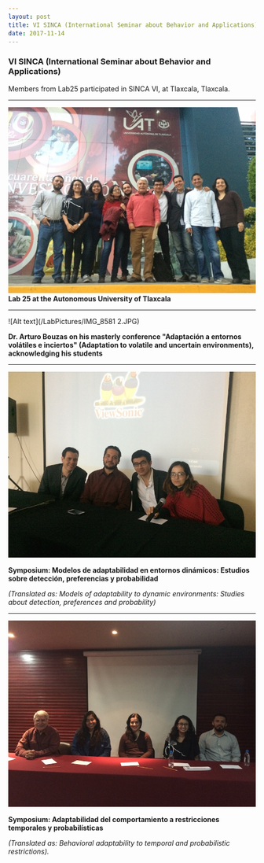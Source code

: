 ```yaml
---
layout: post
title: VI SINCA (International Seminar about Behavior and Applications)
date: 2017-11-14
---
```


### VI SINCA (International Seminar about Behavior and Applications)

Members from Lab25 participated in SINCA VI, at Tlaxcala, Tlaxcala. 


____  

![Alt text](/LabPictures/IMG_8626.JPG)
**Lab 25 at the Autonomous University of Tlaxcala**


____  

![Alt text](/LabPictures/IMG_8581 2.JPG)

**Dr. Arturo Bouzas on his masterly conference "Adaptación a entornos volátiles e inciertos" (Adaptation to volatile and uncertain environments), acknowledging his students**


____  

![Alt text](/LabPictures/IMG_8597.JPG)

**Symposium: Modelos de adaptabilidad en entornos dinámicos: Estudios sobre detección, preferencias y probabilidad** 

*(Translated as: Models of adaptability to dynamic environments: Studies about detection, preferences and probability)*


____  

![Alt text](/LabPictures/IMG_8616.JPG)

**Symposium: Adaptabilidad del comportamiento a restricciones temporales y probabilísticas**

*(Translated as: Behavioral adaptability to temporal and probabilistic restrictions).*



